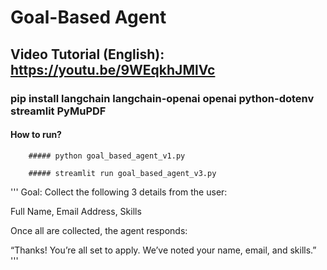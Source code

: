 
# Goal-Based Agent

## Video Tutorial (English): https://youtu.be/9WEqkhJMlVc

### pip install langchain langchain-openai openai python-dotenv streamlit PyMuPDF

#### How to run?
		##### python goal_based_agent_v1.py
		
		##### streamlit run goal_based_agent_v3.py


'''
Goal: Collect the following 3 details from the user:

Full Name, Email Address, Skills

Once all are collected, the agent responds:

“Thanks! You’re all set to apply. We’ve noted your name, email, and skills.”
'''